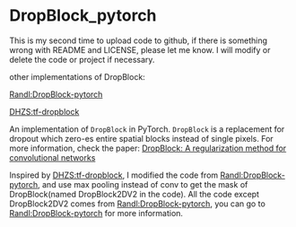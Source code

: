 # DropBlock_pytorch


This is my second time to upload code to github, if there is something wrong with README and LICENSE, 
please let me know. I will modify or delete the code or project if necessary.

other implementations of DropBlock:

[Randl:DropBlock-pytorch](https://github.com/Randl/DropBlock-pytorch)

[DHZS:tf-dropblock](https://github.com/DHZS/tf-dropblock)


An implementation of `DropBlock` in PyTorch. `DropBlock` is a replacement for dropout which zero-es 
entire spatial blocks instead of single pixels. For more information, check the paper:
[DropBlock: A regularization method for convolutional networks](https://arxiv.org/abs/1810.12890) 

Inspired by [DHZS:tf-dropblock](https://github.com/DHZS/tf-dropblock), I modified the code from 
[Randl:DropBlock-pytorch](https://github.com/Randl/DropBlock-pytorch), and use max pooling instead 
of conv to get the mask of DropBlock(named DropBlock2DV2 in the code). All the code except DropBlock2DV2 
comes from [Randl:DropBlock-pytorch](https://github.com/Randl/DropBlock-pytorch), you can go to 
[Randl:DropBlock-pytorch](https://github.com/Randl/DropBlock-pytorch) for more information.